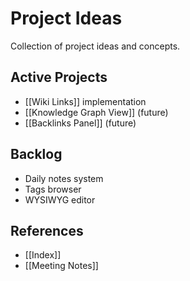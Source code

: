 # Project Ideas

Collection of project ideas and concepts.

## Active Projects

- [[Wiki Links]] implementation
- [[Knowledge Graph View]] (future)
- [[Backlinks Panel]] (future)

## Backlog

- Daily notes system
- Tags browser
- WYSIWYG editor

## References

- [[Index]]
- [[Meeting Notes]]
